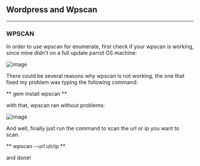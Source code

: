 ## Wordpress and Wpscan ##
------------------------

### WPSCAN ###

In order to use wpscan for enumerate, first check if your wpscan is working, since mine didn't on a full update parrot OS machine:

![image](https://github.com/ELRame/HackingTools/assets/82544416/0f606437-000a-4cb2-8ba3-dfde3e70e58e)

There could be several reasons why wpscan is not working, the one that fixed my problem was typing the following command:

** gem install wpscan **

with that, wpscan ran without problems:

![image](https://github.com/ELRame/HackingTools/assets/82544416/6bdb0487-7ff8-486c-9547-bab44fa5892e)

And well, finally just run the command to scan the url or ip you want to scan.

** wpscan --url ulr/ip **

and done!
